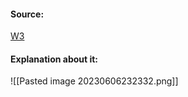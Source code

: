 #### Source:
[W3](https://www.w3schools.com/css/css3_animations.asp)

#### Explanation about it:

![[Pasted image 20230606232332.png]]

